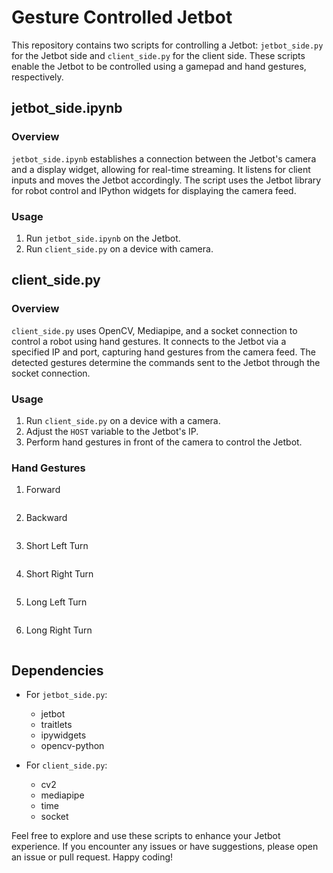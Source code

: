 # Gesture Controlled Jetbot

This repository contains two scripts for controlling a Jetbot: `jetbot_side.py` for the Jetbot side and `client_side.py` for the client side. These scripts enable the Jetbot to be controlled using a gamepad and hand gestures, respectively.

## jetbot_side.ipynb

### Overview

`jetbot_side.ipynb` establishes a connection between the Jetbot's camera and a display widget, allowing for real-time streaming. It listens for client inputs and moves the Jetbot accordingly. The script uses the Jetbot library for robot control and IPython widgets for displaying the camera feed.

### Usage

1. Run `jetbot_side.ipynb` on the Jetbot.
2. Run `client_side.py` on a device with camera.

## client_side.py

### Overview

`client_side.py` uses OpenCV, Mediapipe, and a socket connection to control a robot using hand gestures. It connects to the Jetbot via a specified IP and port, capturing hand gestures from the camera feed. The detected gestures determine the commands sent to the Jetbot through the socket connection.

### Usage

1. Run `client_side.py` on a device with a camera.
2. Adjust the `HOST` variable to the Jetbot's IP.
3. Perform hand gestures in front of the camera to control the Jetbot.

### Hand Gestures

1. Forward

![]()

2. Backward

![]()


3. Short Left Turn

![]()


4. Short Right Turn

![]()


5. Long Left Turn

![]()


6. Long Right Turn

![]()




## Dependencies

- For `jetbot_side.py`:
  - jetbot
  - traitlets
  - ipywidgets
  - opencv-python

- For `client_side.py`:
  - cv2
  - mediapipe
  - time
  - socket


Feel free to explore and use these scripts to enhance your Jetbot experience. If you encounter any issues or have suggestions, please open an issue or pull request. Happy coding!